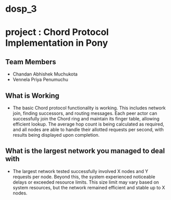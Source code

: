 # dosp_3
# project : Chord Protocol Implementation in Pony


## Team Members
- Chandan Abhishek Muchukota
- Vennela Priya Penumuchu
## What is Working
 - The basic Chord protocol functionality is working. This includes network join, finding successors, and routing messages. Each peer actor can successfully join the Chord ring and maintain its finger table, allowing efficient lookup. The average hop count is being calculated as required, and all nodes are able to handle their allotted requests per second, with results being displayed upon completion.

## What is the largest network you managed to deal with

- The largest network tested successfully involved X nodes and Y requests per node. Beyond this, the system experienced noticeable delays or exceeded resource limits. This size limit may vary based on system resources, but the network remained efficient and stable up to X nodes.

